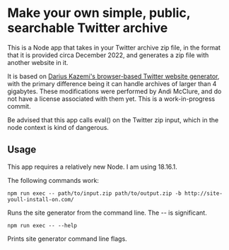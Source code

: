 # Make your own simple, public, searchable Twitter archive

This is a Node app that takes in your Twitter archive zip file, in the format that it is provided circa December 2022, and generates a zip file with another website in it.

It is based on [Darius Kazemi's browser-based Twitter website generator](https://tinysubversions.com/twitter-archive/make-your-own/), with the primary difference being it can handle archives of larger than 4 gigabytes. These modifications were performed by Andi McClure, and do not have a license associated with them yet. This is a work-in-progress commit.

Be advised that this app calls eval() on the Twitter zip input, which in the node context is kind of dangerous.

## Usage

This app requires a relatively new Node. I am using 18.16.1.

The following commands work:

    npm run exec -- path/to/input.zip path/to/output.zip -b http://site-youll-install-on.com/

Runs the site generator from the command line. The -- is significant.

    npm run exec -- --help

Prints site generator command line flags.
